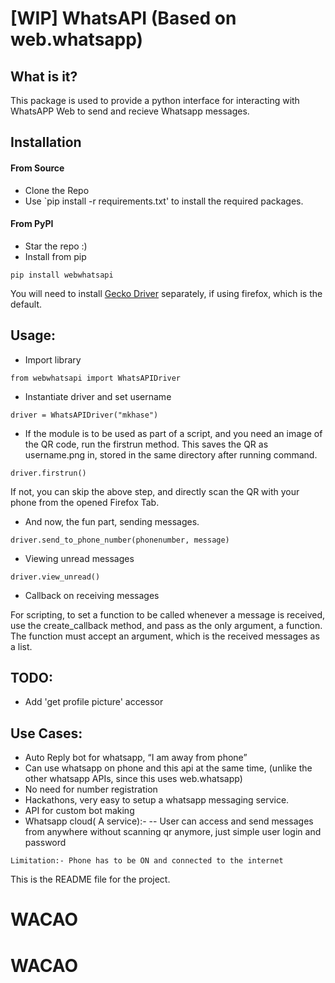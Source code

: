 # [WIP] WhatsAPI (Based on web.whatsapp)

## What is it?
This package is used to provide a python interface for interacting with WhatsAPP Web to send and recieve Whatsapp messages.


## Installation

#### From Source
- Clone the Repo
- Use `pip install -r requirements.txt' to install the required packages.

#### From PyPI
- Star the repo :)
- Install from pip

`pip install webwhatsapi`

You will need to install [Gecko Driver](https://github.com/mozilla/geckodriver) separately, if using firefox, which is the default.


## Usage:
- Import library

` from webwhatsapi import WhatsAPIDriver `

- Instantiate driver and set username

` driver = WhatsAPIDriver("mkhase") `

- If the module is to be used as part of a script, and you need an image of the QR code, run the firstrun method. This saves the QR as username.png in, stored in the same directory after running command.

` driver.firstrun() `

If not, you can skip the above step, and directly scan the QR with your phone from the opened Firefox Tab.

- And now, the fun part, sending messages.

` driver.send_to_phone_number(phonenumber, message) `

- Viewing unread messages

` driver.view_unread() `

- Callback on receiving messages

For scripting, to set a function to be called whenever a message is received, use the create_callback method, and pass as the only argument, a function. The function must accept an argument, which is the received messages as a list.

## TODO:
- Add 'get profile picture' accessor

## Use Cases:
- Auto Reply bot for whatsapp, “I am away from phone”
- Can use whatsapp on phone and this api at the same time, (unlike the other whatsapp APIs, since this uses web.whatsapp)
- No need for number registration
- Hackathons, very easy to setup a whatsapp messaging service.
- API for custom bot making
- Whatsapp cloud( A service):-
-- User can access and send messages from anywhere without scanning qr anymore, just simple user login and password

` Limitation:- Phone has to be ON and connected to the internet `


This is the README file for the project.
# WACAO
# WACAO
